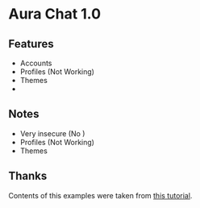 # Aura Chat 1.0

## Features

- Accounts
- Profiles (Not Working)
- Themes
- 

## Notes

- Very insecure (No )
- Profiles (Not Working)
- Themes

## Thanks

Contents of this examples were taken from [this tutorial](https://www.if-not-true-then-false.com/2012/php-pdo-sqlite3-example/).